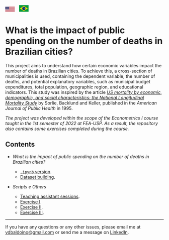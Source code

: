 <div style="display: flex; justify-content: space-between; align-items: center;">
   <div>
        <a href="README.md"><img src="assets/us-flag.svg" alt="US Flag" style="width:30px; height:auto;"></a>
        <a href="README_PTBR.md"><img src="assets/brazil-flag.svg" alt="Brazil Flag" style="width:30px; height:auto; margin-left: 10px;"></a>
    </div> 
</div>

# What is the impact of public spending on the number of deaths in Brazilian cities?

This project aims to understand how certain economic variables impact the number of deaths in Brazilian cities. To achieve this, a cross-section of municipalities is used, containing the dependent variable, the number of deaths, and potential explanatory variables, such as municipal budget expenditures, total population, geographic region, and educational indicators. This study was inspired by the article [*US mortality by economic, demographic, and social characteristics: the National Longitudinal Mortality Study*](https://ajph.aphapublications.org/doi/epdf/10.2105/AJPH.85.7.949) by Sorlie, Backlund and Keller, published in the *American Journal of Public Health* in 1995.

_The project was developed within the scope of the Econometrics I course taught in the 1st semester of 2022 at FEA-USP. As a result, the repository also contains some exercises completed during the course._

## Contents

- _What is the impact of public spending on the number of deaths in Brazilian cities?_
  - [`.ipynb` version](/qual-o-impacto-do-gasto-publico-no-nro-de-mortes.ipynb).
  - [Dataset building](/dataset.ipynb).

- _Scripts e Others_

  - [Teaching assistant sessions](/notebooks/monitorias.ipynb).
  - [Exercise I](/notebooks/exercicio-empirico-01.ipynb).
  - [Exercise II](/notebooks/exercicio-empirico-02.ipynb).
  - [Exercise III](/notebooks/exercicio-empirico-03.ipynb).

***

If you have any questions or any other issues, please email me at [vdbaldoino@gmail.com](mailto:vdbaldoino@gmail.com?subject=Hi!%20I%20saw%20your%20GitHub!) or send me a message on [LinkedIn](https://www.linkedin.com/in/vitorbaldoino/).
